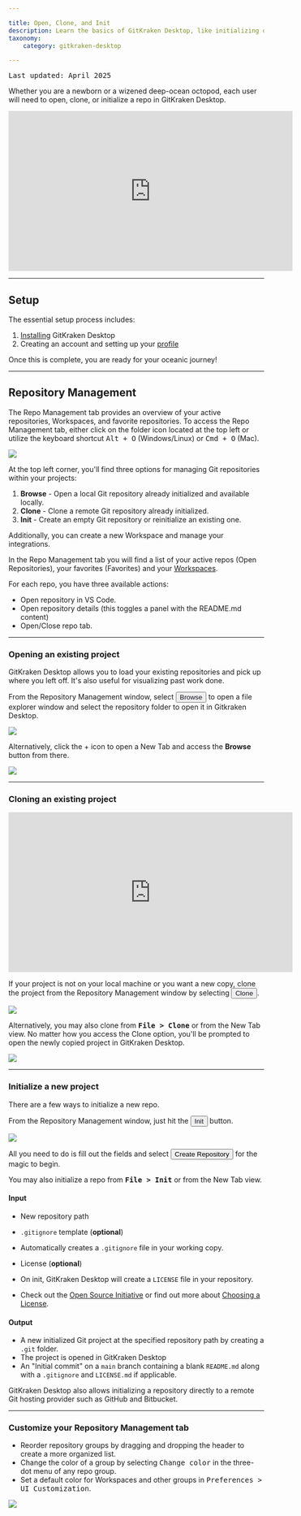 ```yaml
---

title: Open, Clone, and Init
description: Learn the basics of GitKraken Desktop, like initializing or cloning projects!
taxonomy:
    category: gitkraken-desktop

---
```

<kbd>Last updated: April 2025</kbd>

Whether you are a newborn or a wizened deep-ocean octopod, each user will need to open, clone, or initialize a repo in GitKraken Desktop.

<div class='embed-container embed-container--16-9'>
    <iframe width='560' height='315' src='https://www.youtube.com/embed/8uxrA56VJgY?rel=0&vq=hd1080' frameborder='0' allowfullscreen></iframe>
</div>

***
## Setup
The essential setup process includes:

1. [Installing](/gitkraken-desktop/how-to-install) GitKraken Desktop
2. Creating an account and setting up your [profile](/gitkraken-desktop/profiles)

Once this is complete, you are ready for your oceanic journey!

***
## Repository Management

The Repo Management tab provides an overview of your active repositories, Workspaces, and favorite repositories. To access the Repo Management tab, either click on the folder icon located at the top left or utilize the keyboard shortcut <kbd>Alt + O</kbd> (Windows/Linux) or <kbd>Cmd + O</kbd> (Mac).

<img src='/wp-content/uploads/repo-mgmt-2025.png' srcset="/wp-content/uploads/repo-mgmt-2025@2x.png" class="help-center-img img-bordered">

At the top left corner, you'll find three options for managing Git repositories within your projects:

1. **Browse** - Open a local Git repository already initialized and available locally.
2. **Clone** - Clone a remote Git repository already initialized.
3. **Init** - Create an empty Git repository or reinitialize an existing one.

Additionally, you can create a new Workspace and manage your integrations.

In the Repo Management tab you will find a list of your active repos (Open Repositories), your favorites (Favorites) and your [Workspaces](/gitkraken-desktop/workspaces/).

For each repo, you have three available actions:
* Open repository in VS Code.
* Open repository details (this toggles a panel with the README.md content)
* Open/Close repo tab.


***

### Opening an existing project
GitKraken Desktop allows you to load your existing repositories and pick up where you left off. It's also useful for visualizing past work done.  

From the Repository Management window, select <button class='button button--primary button--ui button--nolink'><span style='color:#141422;'>Browse</span></button> to open a file explorer window and select the repository folder to open it in Gitkraken Desktop.

<img src='/wp-content/uploads/open-repo-2025.png' srcset="/wp-content/uploads/open-repo-2025@2x.png"  class="help-center-img img-bordered">

Alternatively, click the + icon to open a New Tab and access the <strong>Browse</strong> button from there.

<img src='/wp-content/uploads/open-new-tab-2025.png' class="help-center-img img-bordered">

***
### Cloning an existing project

<div class='embed-container embed-container--16-9'>
    <iframe width="560" height="315" src="https://www.youtube.com/embed/OA9o09Bq5M8?ecver=1" frameborder="0" allowfullscreen></iframe>
</div>

If your project is not on your local machine or you want a new copy, clone the project from the Repository Management window by selecting <button class='button button--primary button--ui button--nolink'><span style='color:#141422;'>Clone</span></button>.

<img src='/wp-content/uploads/clone-repo-mgmt-2025.png' srcset="/wp-content/uploads/clone-repo-mgmt-2025@2x.png" class="help-center-img img-bordered">

Alternatively, you may also clone from <kbd><strong>File > Clone</strong></kbd> or from the New Tab view. No matter how you access the Clone option, you'll be prompted to open the newly copied project in GitKraken Desktop.

<img src='/wp-content/uploads/clone-url.png' srcset='/wp-content/uploads/clone-url@2x.png 2x' class="help-center-img img-bordered">



***
### Initialize a new project
There are a few ways to initialize a new repo.

From the Repository Management window, just hit the <button class='button button--primary button--ui button--nolink'><span style='color:#141422;'>Init</span></button> button. 

<img src='/wp-content/uploads/init-2025.png' srcset="/wp-content/uploads/init-2025@2x.png" class="help-center-img img-bordered">

All you need to do is fill out the fields and select <button class='button button--success button--ui button--nolink'>Create Repository</span></button> for the magic to begin.

You may also initialize a repo from <kbd><strong>File > Init</strong></kbd> or from the New Tab view. 

#### Input
* New repository path
* `.gitignore` template (**optional**)
 * Automatically creates a `.gitignore` file in your working copy.

* License (**optional**)
 * On init, GitKraken Desktop will create a `LICENSE` file in your repository.
 * Check out the [Open Source Initiative](https://opensource.org/licenses) or find out more about [Choosing a License](http://choosealicense.com/).

#### Output
* A new initialized Git project at the specified repository path by creating a `.git` folder.
* The project is opened in GitKraken Desktop
* An "Initial commit" on a `main` branch containing a blank `README.md` along with a `.gitignore` and `LICENSE.md` if applicable.

 <div class='callout callout--success'>
     <p>GitKraken Desktop also allows initializing a repository directly to a remote Git hosting provider such as GitHub and Bitbucket.</p>
 </div>

***

### Customize your Repository Management tab

* Reorder repository groups by dragging and dropping the header to create a more organized list.
* Change the color of a group by selecting <kbd>Change color</kbd> in the three-dot menu of any repo group. 
* Set a default color for Workspaces and other groups in <kbd>Preferences > UI Customization</kbd>.

<img src='/wp-content/uploads/gkd-repo-mgm-tab-customize1.gif' class="help-center-img img-bordered">

